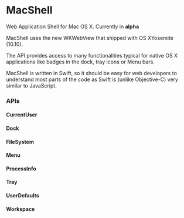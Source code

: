 MacShell
========

Web Application Shell for Mac OS X. Currently in **alpha**

MacShell uses the new WKWebView that shipped with OS XYosemite (10.10).

The API provides access to many functionalities typical for native OS X applications like badges in the dock, tray icons or Menu bars.

MacShell is written in Swift, so it should be easy for web developers to understand most parts of the code as Swift is (unlike Objective-C) very similar to JavaScript.

### APIs

#### CurrentUser

#### Dock

#### FileSystem

#### Menu

#### ProcessInfo

#### Tray

#### UserDefaults

#### Workspace


